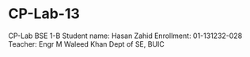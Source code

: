 # CP-Lab-13
CP-Lab 
BSE 1-B
Student name: Hasan Zahid
Enrollment: 01-131232-028
Teacher: Engr M Waleed Khan
Dept of SE, BUIC
